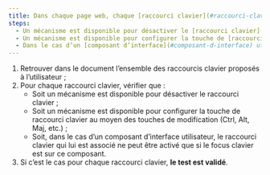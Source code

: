 ```yaml
---
title: Dans chaque page web, chaque [raccourci clavier](#raccourci-clavier) n’utilisant qu’une seule touche (lettre minuscule ou majuscule, ponctuation, chiffre ou symbole) vérifie-t-il l’une de ces conditions ?
steps:
  - Un mécanisme est disponible pour désactiver le [raccourci clavier](#raccourci-clavier) ;
  - Un mécanisme est disponible pour configurer la touche de [raccourci clavier](#raccourci-clavier) au moyen des touches de modification (Ctrl, Alt, Maj, etc) ;
  - Dans le cas d’un [composant d’interface](#composant-d-interface) utilisateur, le [raccourci clavier](#raccourci-clavier) qui lui est associé ne peut être activé que si le focus clavier est sur ce composant.
---
```


1. Retrouver dans le document l’ensemble des raccourcis clavier proposés à l’utilisateur ;
2. Pour chaque raccourci clavier, vérifier que :
   - Soit un mécanisme est disponible pour désactiver le raccourci clavier ;
   - Soit un mécanisme est disponible pour configurer la touche de raccourci clavier au moyen des touches de modification (Ctrl, Alt, Maj, etc.) ;
   - Soit, dans le cas d’un composant d’interface utilisateur, le raccourci clavier qui lui est associé ne peut être activé que si le focus clavier est sur ce composant.
3. Si c’est le cas pour chaque raccourci clavier, **le test est validé**.
